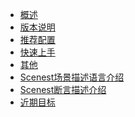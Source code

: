 <!-- _sidebar.md -->

- [概述](/02/help.md)
- [版本说明](/01/help.md)
- [推荐配置](/03/help.md)
- [快速上手](/04/help.md)
- [其他](/05/help.md)
- [Scenest场景描述语言介绍](/06/help.md)
- [Scenest断言描述介绍](/07/help.md)
- [近期目标](/08/help.md)

<!-- [版本说明](README.md#版本说明) -->

